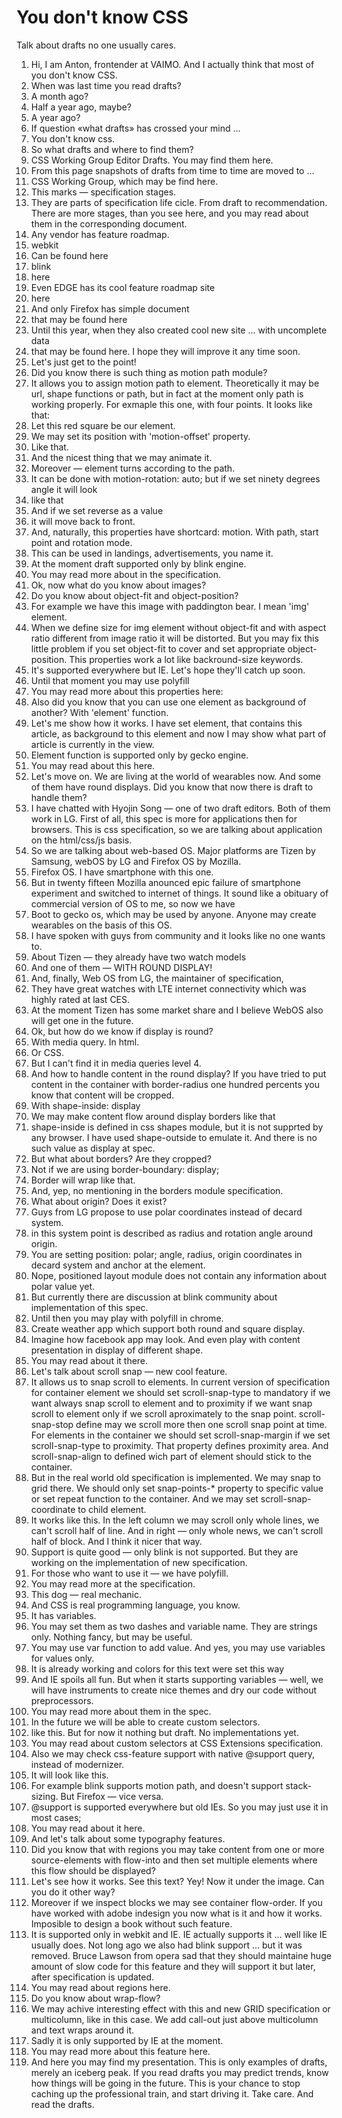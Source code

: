# You don't know CSS

Talk about drafts no one usually cares. 

1.  Hi, I am Anton, frontender at VAIMO. And I actually think that most of you don't know CSS.
2.  When was last time you read drafts?
3.  A month ago?
4.  Half a year ago, maybe?
5.  A year ago?
6.  If question «what drafts» has crossed your mind …
7.  You don't know css.
8.  So what drafts and where to find them?
9.  CSS Working Group Editor Drafts. You may find them here.
10. From this page snapshots of drafts from time to time are moved to …
11. CSS Working Group, which may be find here.
12. This marks — specification stages.
13. They are parts of specification life cicle. From draft to recommendation. There are more stages, than you see here, and you may read about them in the corresponding document.
14. Any vendor has feature roadmap.
15. webkit
16. Can be found here
17. blink
18. here
19. Even EDGE has its cool feature roadmap site
20. here
21. And only Firefox has simple document 
22. that may be found here
23. Until this year, when they also created cool new site … with uncomplete data
24. that may be found here. I hope they will improve it any time soon.
25. Let's just get to the point!
26. Did you know there is such thing as motion path module?
27. It allows you to assign motion path to element. Theoretically it may be url, shape functions or path, but in fact at the moment only path is working properly. For exmaple this one, with four points. It looks like that:
28. Let this red square be our element.
29. We may set its position with 'motion-offset' property. 
30. Like that.
31. And the nicest thing that we may animate it.
32. Moreover — element turns according to the path.
33. It can be done with motion-rotation: auto; but if we set ninety degrees angle it will look 
34. like that
35. And if we set reverse as a value 
36. it will move back to front.
37. And, naturally, this properties have shortcard: motion. With path, start point and rotation mode.
38. This can be used in landings, advertisements, you name it.
39. At the moment draft supported only by blink engine. 
40. You may read more about in the specification.
41. Ok, now what do you know about images?
42. Do you know about object-fit and object-position?
43. For example we have this image with paddington bear. I mean 'img' element.
44. When we define size for img element without object-fit and with aspect ratio different from image ratio it will be distorted. But you may fix this little problem if you set object-fit to cover and set appropriate object-position. This properties work a lot like backround-size keywords.
45. It's supported everywhere but IE. Let's hope they'll catch up soon.
46. Until that moment you may use polyfill
47. You may read more about this properties here:
48. Also did you know that you can use one element as background of another? With 'element' function.
49. Let's me show how it works. I have set element, that contains this article, as background to this element and now I may show what part of article is currently in the view.
50. Element function is supported only by gecko engine. 
51. You may read about this here. 
52. Let's move on. We are living at the world of wearables now. And some of them have round displays. Did you know that now there is draft to handle them?
53. I have chatted with Hyojin Song — one of two draft editors. Both of them work in LG. First of all, this spec is more for applications then for browsers. This is css specification, so we are talking about application on the html/css/js basis. 
54. So we are talking about web-based OS. Major platforms are Tizen by Samsung, webOS by LG and Firefox OS by Mozilla.
55. Firefox OS. I have smartphone with this one. 
56. But in twenty fifteen Mozilla anounced epic failure of smartphone experiment and switched to internet of things. It sound like a obituary of commercial version of OS to me, so now we have
57. Boot to gecko os, which may be used by anyone. Anyone may create wearables on the basis of this OS.
58. I have spoken with guys from community and it looks like no one wants to. 
60. About Tizen — they already have two watch models
61. And one of them — WITH ROUND DISPLAY!
62. And, finally, Web OS from LG, the maintainer of specification,
63. They have great watches with LTE internet connectivity which was highly rated at last CES.
64. At the moment Tizen has some market share and I believe WebOS also will get one in the future. 
65. Ok, but how do we know if display is round?
66. With media query. In html.
67. Or CSS.
68. But I can't find it in media queries level 4.
69. And how to handle content in the round display? If you have tried to put content in the container with border-radius one hundred percents you know that content will be cropped.
70. With shape-inside: display 
71. We may make content flow around display borders like that
72. shape-inside is defined in css shapes module, but it is not supprted by any browser. I have used shape-outside to emulate it. And there is no such value as display at spec.
73. But what about borders? Are they cropped?
74. Not if we are using border-boundary: display;
75. Border will wrap like that.
76. And, yep, no mentioning in the borders module specification.
77. What about origin? Does it exist?
78. Guys from LG propose to use polar coordinates instead of decard system.
79. in this system point is described as radius and rotation angle around origin. 
80. You are setting position: polar; angle, radius, origin coordinates in decard system and anchor at the element.
81. Nope, positioned layout module does not contain any information about polar value yet.
82. But currently there are discussion at blink community about implementation of this spec.
83. Until then you may play with polyfill in chrome.
84. Create weather app which support both round and square display.
85. Imagine how facebook app may look. And even play with content presentation in display of different shape.
86. You may read about it there.
87. Let's talk about scroll snap — new cool feature.
88. It allows us to snap scroll to elements. In current version of specification for container element we should set scroll-snap-type to mandatory if we want always snap scroll to element and to proximity if we want snap scroll to element only if we scroll aproximately to the snap point. scroll-snap-stop define may we scroll more then one scroll snap point at time. For elements in the container we should set scroll-snap-margin if we set scroll-snap-type to proximity. That property defines proximity area. And scroll-snap-align to defined wich part of element should stick to the container.
89. But in the real world old specification is implemented. We may snap to grid there. We should only set snap-points-* property to specific value or set repeat function to the container. And we may set scroll-snap-coordinate to child element.
90. It works like this. In the left column we may scroll only whole lines, we can't scroll half of line. And in right — only whole news, we can't scroll half of block. And I think it nicer that way.
91. Support is quite good — only blink is not supported. But they are working on the implementation of new specification.
92. For those who want to use it — we have polyfill.
93. You may read more at the specification.
94. This dog — real mechanic.
95. And CSS is real programming language, you know.
96. It has variables.
97. You may set them as two dashes and variable name. They are strings only. Nothing fancy, but may be useful.
98. You may use var function to add value. And yes, you may use variables for values only.
99. It is already working and colors for this text were set this way
100. And IE spoils all fun. But when it starts supporting variables — well, we will have instruments to create nice themes and dry our code without preprocessors.
101. You may read more about them in the spec.
102. In the future we will be able to create custom selectors. 
103. like this. But for now it nothing but draft. No implementations yet.
104. You may read about custom selectors at CSS Extensions specification.
105. Also we may check css-feature support with native @support query, instead of modernizer.
106. It will look like this.
107. For example blink supports motion path, and doesn't support stack-sizing. But Firefox — vice versa.
108. @support is supported everywhere but old IEs. So you may just use it in most cases;
109. You may read about it here.
110. And let's talk about some typography features.
111. Did you know that with regions you may take content from one or more source-elements with flow-into and then set multiple elements where this flow should be displayed?
112. Let's see how it works. See this text? Yey! Now it under the image. Can you do it other way? 
113. Moreover if we inspect blocks we may see container flow-order. If you have worked with adobe indesign you now what is it and how it works. Imposible to design a book without such feature.
114. It is supported only in webkit and IE. IE actually supports it … well like IE usually does. Not long ago we also had blink support … but it was removed. Bruce Lawson from opera sad that they should maintaine huge amount of slow code for this feature and they will support it but later, after specification is updated.
115. You may read about regions here.
116. Do you know about wrap-flow? 
117. We may achive interesting effect with this and new GRID specification or multicolumn, like in this case. We add call-out just above multicolumn and text wraps around it. 
118. Sadly it is only supported by IE at the moment.
119. You may read more about this feature here.
120. And here you may find my presentation. This is only examples of drafts, merely an iceberg peak. If you read drafts you may predict trends, know how things will be going in the future. This is your chance to stop caching up the professional train, and start driving it. Take care. And read the drafts.
